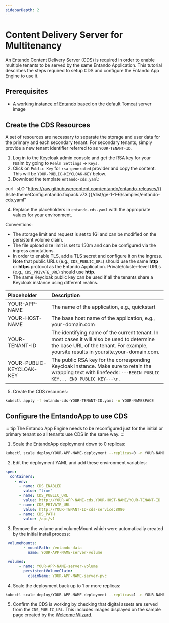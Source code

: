 ```yaml
---
sidebarDepth: 2
---
```


# Content Delivery Server for Multitenancy
An Entando Content Delivery Server (CDS) is required in order to enable multiple tenants to be served by the same Entando Application. This tutorial describes the steps required to setup CDS and configure the Entando App Engine to use it.

## Prerequisites
* [A working instance of Entando](../../docs/getting-started/README.md) based on the default Tomcat server image

## Create the CDS Resources
A set of resources are necessary to separate the storage and user data for the primary and each secondary tenant. For secondary tenants, simply provide a new tenant identifier referred to as `YOUR-TENANT-ID`.  

1. Log in to the Keycloak admin console and get the RSA key for your realm by going to `Realm Settings` → `Keys`. 
2. Click on `Public Key` for `rsa-generated` provider and copy the content. This will be `YOUR-PUBLIC-KEYCLOAK-KEY` below.
3. Download the template `entando-cds.yaml`:

<EntandoCode>curl -sLO "https://raw.githubusercontent.com/entando/entando-releases/{{ $site.themeConfig.entando.fixpack.v73 }}/dist/ge-1-1-6/samples/entando-cds.yaml"</EntandoCode>

4. Replace the placeholders in `entando-cds.yaml` with the appropriate values for your environment. 

Conventions:
* The storage limit and request is set to 1Gi and can be modified on the persistent volume claim.
* The file upload size limit is set to 150m and can be configured via the ingress annotations.
* In order to enable TLS, add a TLS secret and configure it on the ingress. Note that public URLs (e.g., `CDS_PUBLIC_URL`) should use the same **http** or **https** protocol as the Entando Application. Private/cluster-level URLs (e.g., `CDS_PRIVATE_URL`) should use **http**. 
* The same Keycloak public key can be used if all the tenants share a Keycloak instance using different realms.

| Placeholder | Description 
|:--|:--
| YOUR-APP-NAME | The name of the application, e.g., quickstart
| YOUR-HOST-NAME | The base host name of the application, e.g., your-domain.com
| YOUR-TENANT-ID | The identifying name of the current tenant. In most cases it will also be used to determine the base URL of the tenant. For example, yoursite results in yoursite.your-domain.com.
| YOUR-PUBLIC-KEYCLOAK-KEY | The public RSA key for the corresponding Keycloak instance. Make sure to retain the wrapping text with linefeeds: `---BEGIN PUBLIC KEY... END PUBLIC KEY---\n`.

5. Create the CDS resources: 
``` bash
kubectl apply -f entando-cds-YOUR-TENANT-ID.yaml -n YOUR-NAMESPACE
```

## Configure the EntandoApp to use CDS
::: tip
The Entando App Engine needs to be reconfigured just for the initial or primary tenant so all tenants use CDS in the same way.
:::

1. Scale the EntandoApp deployment down to 0 replicas:
``` bash
kubectl scale deploy/YOUR-APP-NAME-deployment --replicas=0 -n YOUR-NAMESPACE
```

2. Edit the deployment YAML and add these environment variables:
``` yaml
spec:
  containers: 
    - env: 
      - name: CDS_ENABLED
        value: "true"
      - name: CDS_PUBLIC_URL
        value: http://YOUR-APP-NAME-cds.YOUR-HOST-NAME/YOUR-TENANT-ID
      - name: CDS_PRIVATE_URL
        value: http://YOUR-TENANT-ID-cds-service:8080
      - name: CDS_PATH
        value: /api/v1
```
3. Remove the volume and volumeMount which were automatically created by the initial install process:
``` yaml
 volumeMounts:
        - mountPath: /entando-data
          name: YOUR-APP-NAME-server-volume
```
``` yaml
 volumes:
      - name: YOUR-APP-NAME-server-volume
        persistentVolumeClaim:
          claimName: YOUR-APP-NAME-server-pvc
```

4. Scale the deployment back up to 1 or more replicas:
``` bash
kubectl scale deploy/YOUR-APP-NAME-deployment --replicas=1 -n YOUR-NAMESPACE
```

5. Confirm the CDS is working by checking that digital assets are served from the `CDS_PUBLIC_URL`. This includes images displayed on the sample page created by the [Welcome Wizard](../../docs/compose/welcome-wizard.md). 
